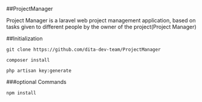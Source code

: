 ##ProjectManager

<p> Project Manager is a laravel web project management application, based on tasks given to different people by the owner of the project(Project Manager) </p>

##Initialization

```
git clone https://github.com/dita-dev-team/ProjectManager
```

```
composer install
```

```
php artisan key:generate
```

###optional Commands
```
npm install
```
